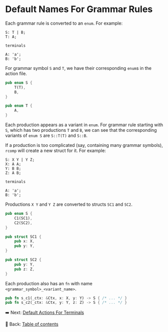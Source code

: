 # Default Names For Grammar Rules

Each grammar rule is converted to an `enum`.
For example:

```text
S: T | B;
T: A;

terminals

A: 'a';
B: 'b';
```

For grammar symbol `S` and `T`, we have their corresponding `enum`s in the action file.

```rust
pub enum S {
    T(T),
    B,
}

pub enum T {
    A,
}
```

Each production appears as a variant in `enum`.
For grammar rule starting with `S`, which has two productions `T` and `B`, we can see that the corresponding variants of `enum S` are `S::T(T)` and `S::B`.

If a production is too complicated (say, containing many grammar symbols), `rcomp` will create a new struct for it.
For example:

```text
S: X Y | Y Z;
X: A A;
Y: B B;
Z: A B;

terminals

A: 'a';
B: 'b';
```

Productions `X Y` and `Y Z` are converted to structs `SC1` and `SC2`.

```rust
pub enum S {
    C1(SC1),
    C2(SC2),
}

pub struct SC1 {
    pub x: X,
    pub y: Y,
}

pub struct SC2 {
    pub y: Y,
    pub z: Z,
}
```

Each production also has an `fn` with name `<grammar_symbol>_<variant_name>`.

```rust
pub fn s_c1(_ctx: &Ctx, x: X, y: Y) -> S { /* ... */ }
pub fn s_c2(_ctx: &Ctx, y: Y, z: Z) -> S { /* ... */ }
```

:arrow_right:  Next: [Default Actions For Terminals](./default_actions_for_terminals.md)

:blue_book: Back: [Table of contents](./../README.md)

